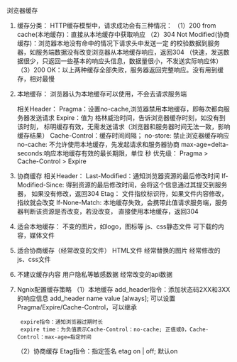 浏览器缓存

1. 缓存分类：
    HTTP缓存模型中，请求成功会有三种情况：
        （1）200 from cache(本地缓存)：直接从本地缓存中获取响应
        （2）304 Not Modified(协商缓存)：浏览器本地没有命中的情况下请求头中发送一定
                的校验数据到服务器，如服务端数据没有改变浏览器从本地缓存响应，返回304
                （快速，发送数据很少，只返回一些基本的响应头信息，数据量很小，不发送实际响应体）
        （3）200 OK：以上两种缓存全部失败，服务器返回完整响应。没有用到缓存，相对最慢

2. 本地缓存：
    浏览器认为本地缓存可以使用，不会去请求服务端

    相关Header：
        Pragma：设置no-cache,浏览器禁用本地缓存，即每次都向服务器发送请求
        Expire：值为 格林威治时间，告诉浏览器缓存时刻，如没有到该时刻，
            标明缓存有效，无需发送请求（浏览器和服务器时间无法一致，影响缓存结果）
        Cache-Control：缓存时间间隔；
                    no-store: 禁止浏览器缓存响应
                    no-cache: 不允许使用本地缓存，先发起请求和服务器协商
                    max-age=delta-seconds:响应本地缓存有效的最长期限，单位 秒
    优先级： Pragma > Cache-Control > Expire

3. 协商缓存
    相关Header：
        Last-Modified：通知浏览器资源的最后修改时间
        If-Modified-Since: 得到资源的最后修改时间，会将这个信息通过其提交到服务器，
                如果没有修改，返回304
        Etag： 文件指纹标识符，如果文件内容修改，指纹就会改变
        If-None-Match: 本地缓存失效，会携带此值请求服务端，服务器判断该资源是否改变，若没改变，
            直接使用本地缓存，返回304

4. 适合本地缓存：
    不变的图片，如logo，图标等
    js、css静态文件
    可下载的内容，媒体文件

5. 适合协商缓存（经常改变的文件）
    HTML文件
    经常替换的图片
    经常修改的js、css文件

6. 不建议缓存内容
    用户隐私等敏感数据
    经常改变的api数据

7. Ngnix配置缓存策略
    （1）本地缓存
        add_header指令：添加状态码2XX和3XX的响应信息
        add_header name value [always];
        可以设置Pragma/Expire/Cache-Control，可以继承

        expire指令：通知浏览器过期时长
        expire time：为负值表示Cache-Control：no-cache; 正值或0，Cache-Control：max-age=指定时间
    （2）协商缓存
        Etag指令：指定签名
        etag on | off; 默认on








